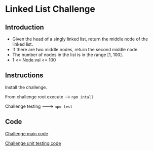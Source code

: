 # Linked List Challenge

## Introduction
- Given the head of a singly linked list, return the middle node of the linked list.
- If there are two middle nodes, return the second middle node.
- The number of nodes in the list is in the range [1, 100].
- 1 <= Node.val <= 100


## Instructions

Install the challenge.

From challenge root execute --> `npm intall`

Challenge testing ---> `npm test`

## Code

[Challenge main code](index.js)

[Challenge unit testing code](/02-linked-list/tests/index.test.js)